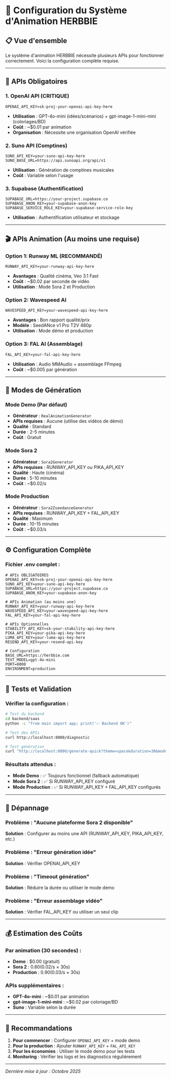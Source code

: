 # 🚀 Configuration du Système d'Animation HERBBIE

## 📋 Vue d'ensemble

Le système d'animation HERBBIE nécessite plusieurs APIs pour fonctionner correctement. Voici la configuration complète requise.

---

## 🔑 APIs Obligatoires

### 1. OpenAI API (CRITIQUE)
```env
OPENAI_API_KEY=sk-proj-your-openai-api-key-here
```
- **Utilisation** : GPT-4o-mini (idées/scénarios) + gpt-image-1-mini-mini (coloriages/BD)
- **Coût** : ~$0.01 par animation
- **Organisation** : Nécessite une organisation OpenAI vérifiée

### 2. Suno API (Comptines)
```env
SUNO_API_KEY=your-suno-api-key-here
SUNO_BASE_URL=https://api.sunoapi.org/api/v1
```
- **Utilisation** : Génération de comptines musicales
- **Coût** : Variable selon l'usage

### 3. Supabase (Authentification)
```env
SUPABASE_URL=https://your-project.supabase.co
SUPABASE_ANON_KEY=your-supabase-anon-key
SUPABASE_SERVICE_ROLE_KEY=your-supabase-service-role-key
```
- **Utilisation** : Authentification utilisateur et stockage

---

## 🎬 APIs Animation (Au moins une requise)

### Option 1: Runway ML (RECOMMANDÉ)
```env
RUNWAY_API_KEY=your-runway-api-key-here
```
- **Avantages** : Qualité cinéma, Veo 3.1 Fast
- **Coût** : ~$0.02 par seconde de vidéo
- **Utilisation** : Mode Sora 2 et Production

### Option 2: Wavespeed AI
```env
WAVESPEED_API_KEY=your-wavespeed-api-key-here
```
- **Avantages** : Bon rapport qualité/prix
- **Modèle** : SeedANce v1 Pro T2V 480p
- **Utilisation** : Mode démo et production

### Option 3: FAL AI (Assemblage)
```env
FAL_API_KEY=your-fal-api-key-here
```
- **Utilisation** : Audio MMAudio + assemblage FFmpeg
- **Coût** : ~$0.005 par génération

---

## 🎯 Modes de Génération

### Mode Demo (Par défaut)
- **Générateur** : `RealAnimationGenerator`
- **APIs requises** : Aucune (utilise des vidéos de démo)
- **Qualité** : Standard
- **Durée** : 2-5 minutes
- **Coût** : Gratuit

### Mode Sora 2
- **Générateur** : `Sora2Generator`
- **APIs requises** : RUNWAY_API_KEY ou PIKA_API_KEY
- **Qualité** : Haute (cinéma)
- **Durée** : 5-10 minutes
- **Coût** : ~$0.02/s

### Mode Production
- **Générateur** : `Sora2ZseedanceGenerator`
- **APIs requises** : RUNWAY_API_KEY + FAL_API_KEY
- **Qualité** : Maximum
- **Durée** : 10-15 minutes
- **Coût** : ~$0.03/s

---

## ⚙️ Configuration Complète

### Fichier .env complet :
```env
# APIs OBLIGATOIRES
OPENAI_API_KEY=sk-proj-your-openai-api-key-here
SUNO_API_KEY=your-suno-api-key-here
SUPABASE_URL=https://your-project.supabase.co
SUPABASE_ANON_KEY=your-supabase-anon-key

# APIs Animation (au moins une)
RUNWAY_API_KEY=your-runway-api-key-here
WAVESPEED_API_KEY=your-wavespeed-api-key-here
FAL_API_KEY=your-fal-api-key-here

# APIs Optionnelles
STABILITY_API_KEY=sk-your-stability-api-key-here
PIKA_API_KEY=your-pika-api-key-here
LUMA_API_KEY=your-luma-api-key-here
RESEND_API_KEY=your-resend-api-key

# Configuration
BASE_URL=https://herbbie.com
TEXT_MODEL=gpt-4o-mini
PORT=8000
ENVIRONMENT=production
```

---

## 🧪 Tests et Validation

### Vérifier la configuration :
```bash
# Test du backend
cd backend/saas
python -c "from main import app; print('✅ Backend OK')"

# Test des APIs
curl http://localhost:8000/diagnostic

# Test génération
curl "http://localhost:8000/generate-quick?theme=space&duration=30&mode=demo"
```

### Résultats attendus :
- **Mode Demo** : ✅ Toujours fonctionnel (fallback automatique)
- **Mode Sora 2** : ✅ Si RUNWAY_API_KEY configuré
- **Mode Production** : ✅ Si RUNWAY_API_KEY + FAL_API_KEY configurés

---

## 🚨 Dépannage

### Problème : "Aucune plateforme Sora 2 disponible"
**Solution** : Configurer au moins une API (RUNWAY_API_KEY, PIKA_API_KEY, etc.)

### Problème : "Erreur génération idée"
**Solution** : Vérifier OPENAI_API_KEY

### Problème : "Timeout génération"
**Solution** : Réduire la durée ou utiliser le mode demo

### Problème : "Erreur assemblage vidéo"
**Solution** : Vérifier FAL_API_KEY ou utiliser un seul clip

---

## 💰 Estimation des Coûts

### Par animation (30 secondes) :
- **Demo** : $0.00 (gratuit)
- **Sora 2** : $0.60 (0.02$/s × 30s)
- **Production** : $0.90 (0.03$/s × 30s)

### APIs supplémentaires :
- **GPT-4o-mini** : ~$0.01 par animation
- **gpt-image-1-mini-mini** : ~$0.02 par coloriage/BD
- **Suno** : Variable selon la durée

---

## 🎯 Recommandations

1. **Pour commencer** : Configurer `OPENAI_API_KEY` + mode demo
2. **Pour la production** : Ajouter `RUNWAY_API_KEY` + `FAL_API_KEY`
3. **Pour les économies** : Utiliser le mode demo pour les tests
4. **Monitoring** : Vérifier les logs et les diagnostics régulièrement

---

*Dernière mise à jour : Octobre 2025*
